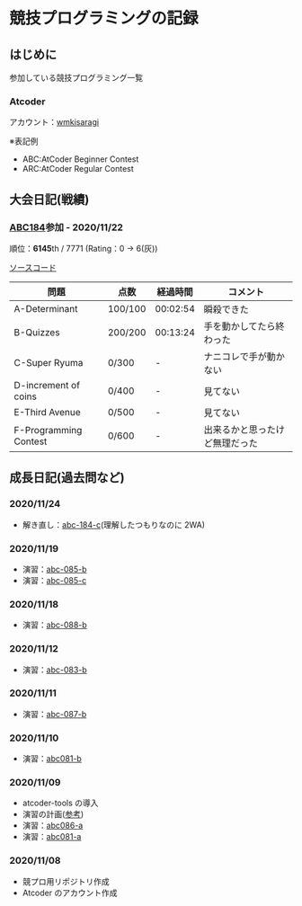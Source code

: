 # 競技プログラミングの記録

## はじめに

参加している競技プログラミング一覧

### Atcoder

アカウント：[wmkisaragi](https://atcoder.jp/users/wmkisaragi)

※表記例

- ABC:AtCoder Beginner Contest
- ARC:AtCoder Regular Contest

## 大会日記(戦績)

### [ABC184](https://atcoder.jp/contests/abc184)参加 - 2020/11/22

順位：**6145**th / 7771 (Rating：0 -> 6(灰))

[ソースコード](./atcoder/abc184)

| 問題                  | 点数    | 経過時間 | コメント                       |
| --------------------- | ------- | -------- | ------------------------------ |
| A-Determinant         | 100/100 | 00:02:54 | 瞬殺できた                     |
| B-Quizzes             | 200/200 | 00:13:24 | 手を動かしてたら終わった       |
| C-Super Ryuma         | 0/300   | -        | ナニコレで手が動かない         |
| D-increment of coins  | 0/400   | -        | 見てない                       |
| E-Third Avenue        | 0/500   | -        | 見てない                       |
| F-Programming Contest | 0/600   | -        | 出来るかと思ったけど無理だった |

## 成長日記(過去問など)

### 2020/11/24

- 解き直し：[abc-184-c](https://atcoder.jp/contests/abc184/tasks/abc184_c)(理解したつもりなのに 2WA)

### 2020/11/19

- 演習：[abc-085-b](https://atcoder.jp/contests/abc085/tasks/abc085_b)
- 演習：[abc-085-c](https://atcoder.jp/contests/abc085/tasks/abc085_c)

### 2020/11/18

- 演習：[abc-088-b](https://atcoder.jp/contests/abc088/tasks/abc088_b)

### 2020/11/12

- 演習：[abc-083-b](https://atcoder.jp/contests/abc083/tasks/abc083_b)

### 2020/11/11

- 演習：[abc-087-b](https://atcoder.jp/contests/abc087/tasks/abc087_b)

### 2020/11/10

- 演習：[abc081-b](https://atcoder.jp/contests/abc081/tasks/abc081_b)

### 2020/11/09

- atcoder-tools の導入
- 演習の計画([参考](https://qiita.com/0x841/items/0ce887c86cf081312a08#))
- 演習：[abc086-a](https://atcoder.jp/contests/abc086/tasks/abc086_a)
- 演習：[abc081-a](https://atcoder.jp/contests/abc081/tasks/abc081_a)

### 2020/11/08

- 競プロ用リポジトリ作成
- Atcoder のアカウント作成
